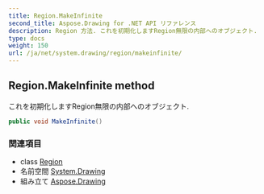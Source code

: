 ```yaml
---
title: Region.MakeInfinite
second_title: Aspose.Drawing for .NET API リファレンス
description: Region 方法. これを初期化しますRegion無限の内部へのオブジェクト.
type: docs
weight: 150
url: /ja/net/system.drawing/region/makeinfinite/
---
```

## Region.MakeInfinite method

これを初期化しますRegion無限の内部へのオブジェクト.

```csharp
public void MakeInfinite()
```

### 関連項目

* class [Region](../)
* 名前空間 [System.Drawing](../../region/)
* 組み立て [Aspose.Drawing](../../../)


